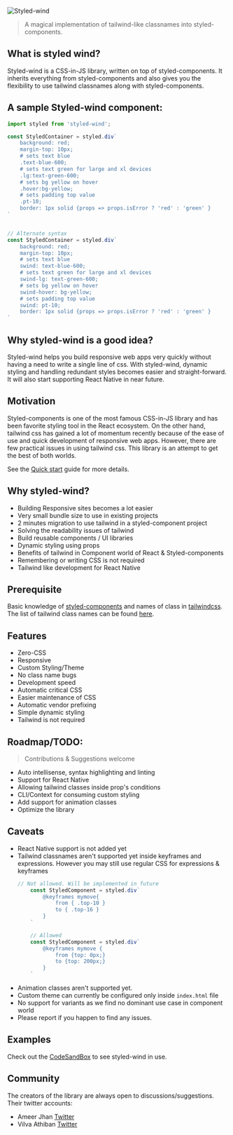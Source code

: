 ![Styled-wind](./logo.svg)

> A magical implementation of tailwind-like classnames into styled-components.

## What is styled wind?

Styled-wind is a CSS-in-JS library, written on top of styled-components. It inherits everything from styled-components and also gives you the flexibility to use tailwind classnames along with styled-components.

## A sample Styled-wind component:

```js
import styled from 'styled-wind';

const StyledContainer = styled.div`
    background: red;
    margin-top: 10px;
    # sets text blue
    .text-blue-600; 
    # sets text green for large and xl devices
    .lg:text-green-600; 
    # sets bg yellow on hover
    .hover:bg-yellow; 
    # sets padding top value
    .pt-10; 
    border: 1px solid {props => props.isError ? 'red' : 'green' } 
`


// Alternate syntax
const StyledContainer = styled.div`
    background: red;
    margin-top: 10px;
    # sets text blue
    swind: text-blue-600; 
    # sets text green for large and xl devices
    swind-lg: text-green-600; 
    # sets bg yellow on hover
    swind-hover: bg-yellow; 
    # sets padding top value
    swind: pt-10; 
    border: 1px solid {props => props.isError ? 'red' : 'green' } 
`
```

## Why styled-wind is a good idea?

Styled-wind helps you build responsive web apps very quickly without having a need to write a single line of css. With styled-wind, dynamic styling and handling redundant styles becomes easier and straight-forward. It will also start supporting React Native in near future.

## Motivation

Styled-components is one of the most famous CSS-in-JS library and has been favorite styling tool in the React ecosystem. On the other hand, tailwind css has gained a lot of momentum recently because of the ease of use and quick development of responsive web apps. However, there are few practical issues in using tailwind css. This library is an attempt to get the best of both worlds.

See the [Quick start](quickstart.md) guide for more details.

## Why styled-wind?

- Building Responsive sites becomes a lot easier
- Very small bundle size to use in existing projects
- 2 minutes migration to use tailwind in a styled-component project
- Solving the readability issues of tailwind
- Build reusable components / UI libraries
- Dynamic styling using props
- Benefits of tailwind in Component world of React & Styled-components
- Remembering or writing CSS is not required
- Tailwind like development for React Native

## Prerequisite

Basic knowledge of [styled-components](https://styled-components.com/) and names of class in [tailwindcss](https://tailwindcss.com/). The list of tailwind class names can be found [here](https://nerdcave.com/tailwind-cheat-sheet).


## Features

- Zero-CSS
- Responsive
- Custom Styling/Theme
- No class name bugs
- Development speed
- Automatic critical CSS
- Easier maintenance of CSS
- Automatic vendor prefixing
- Simple dynamic styling
- Tailwind is not required


## Roadmap/TODO:

> Contributions & Suggestions welcome 

- Auto intellisense, syntax highlighting and linting
- Support for React Native
- Allowing tailwind classes inside prop's conditions
- CLI/Context for consuming custom styling
- Add support for animation classes
- Optimize the library

## Caveats

- React Native support is not added yet
- Tailwind classnames aren't supported yet inside keyframes and expressions. However you may still use regular CSS for expressions & keyframes
    ```js
    // Not allowed. Will be implemented in future
        const StyledComponent = styled.div`
            @keyframes mymove{
                from { .top-10 }
                to { .top-16 }
            }
        `

        // Allowed
        const StyledComponent = styled.div`
            @keyframes mymove {
                from {top: 0px;}
                to {top: 200px;}
            }
        `
    ```
- Animation classes aren't supported yet.
- Custom theme can currently be configured only inside `index.html` file
- No support for variants as we find no dominant use case in component world
- Please report if you happen to find any issues.

## Examples
<!-- Add code sandbox like: TODO -->
Check out the [CodeSandBox](https://codesandbox.io/s/styled-wind-demo-hxmsi?file=/src/App.js) to see styled-wind in use.

## Community

The creators of the library are always open to discussions/suggestions. Their twitter accounts:

- Ameer Jhan [Twitter](https://twitter.com/ameerthehacker)
- Vilva Athiban [Twitter](https://twitter.com/vilvaathibanpb)
